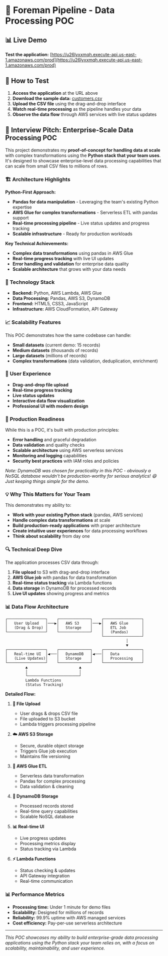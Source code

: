 # 🚀 Foreman Pipeline - Data Processing POC

## 📊 Live Demo

**Test the application:** [https://u26lyxxmqh.execute-api.us-east-1.amazonaws.com/prod](https://u26lyxxmqh.execute-api.us-east-1.amazonaws.com/prod)

## 🧪 How to Test

1. **Access the application** at the URL above
2. **Download the sample data:** [customers.csv](samples/customers.csv)
3. **Upload the CSV file** using the drag-and-drop interface
4. **Watch real-time processing** as the pipeline handles your data
5. **Observe the data flow** through AWS services with live status updates

## 🎯 Interview Pitch: Enterprise-Scale Data Processing POC

This project demonstrates my **proof-of-concept for handling data at scale** with complex transformations using the **Python stack that your team uses**. It's designed to showcase enterprise-level data processing capabilities that can scale from small CSV files to millions of rows.

### 🏗️ **Architecture Highlights**

**Python-First Approach:**
- **Pandas for data manipulation** - Leveraging the team's existing Python expertise
- **AWS Glue for complex transformations** - Serverless ETL with pandas support
- **Real-time processing pipeline** - Live status updates and progress tracking
- **Scalable infrastructure** - Ready for production workloads

**Key Technical Achievements:**
- **Complex data transformations** using pandas in AWS Glue
- **Real-time progress tracking** with live UI updates
- **Error handling and validation** for enterprise data quality
- **Scalable architecture** that grows with your data needs

### 🔧 **Technology Stack**

- **Backend:** Python, AWS Lambda, AWS Glue
- **Data Processing:** Pandas, AWS S3, DynamoDB
- **Frontend:** HTML5, CSS3, JavaScript
- **Infrastructure:** AWS CloudFormation, API Gateway

### 📈 **Scalability Features**

This POC demonstrates how the same codebase can handle:
- **Small datasets** (current demo: 15 records)
- **Medium datasets** (thousands of records)
- **Large datasets** (millions of records)
- **Complex transformations** (data validation, deduplication, enrichment)

### 🎨 **User Experience**

- **Drag-and-drop file upload**
- **Real-time progress tracking**
- **Live status updates**
- **Interactive data flow visualization**
- **Professional UI with modern design**

### 🚀 **Production Readiness**

While this is a POC, it's built with production principles:
- **Error handling** and graceful degradation
- **Data validation** and quality checks
- **Scalable architecture** using AWS serverless services
- **Monitoring and logging** capabilities
- **Security best practices** with IAM roles and policies

*Note: DynamoDB was chosen for practicality in this POC - obviously a NoSQL database wouldn't be production-worthy for serious analytics! 😄 Just keeping things simple for the demo.*

### 💡 **Why This Matters for Your Team**

This demonstrates my ability to:
- **Work with your existing Python stack** (pandas, AWS services)
- **Handle complex data transformations** at scale
- **Build production-ready applications** with proper architecture
- **Create intuitive user experiences** for data processing workflows
- **Think about scalability** from day one

### 🔍 **Technical Deep Dive**

The application processes CSV data through:
1. **File upload** to S3 with drag-and-drop interface
2. **AWS Glue job** with pandas for data transformation
3. **Real-time status tracking** via Lambda functions
4. **Data storage** in DynamoDB for processed records
5. **Live UI updates** showing progress and metrics

### 📊 **Data Flow Architecture**

```
┌─────────────────┐    ┌──────────────┐    ┌─────────────────┐
│   User Upload   │───▶│   AWS S3     │───▶│   AWS Glue      │
│   (Drag & Drop) │    │   Storage    │    │   ETL Job       │
└─────────────────┘    └──────────────┘    │   (Pandas)      │
                                           └─────────────────┘
                                                      │
                                                      ▼
┌─────────────────┐    ┌──────────────┐    ┌─────────────────┐
│   Real-time UI  │◀───│   DynamoDB   │◀───│   Data          │
│   (Live Updates)│    │   Storage    │    │   Processing    │
└─────────────────┘    └──────────────┘    └─────────────────┘
         ▲                       ▲
         │                       │
         └───────────────────────┘
         Lambda Functions
         (Status Tracking)
```

**Detailed Flow:**

1. **📁 File Upload**
   - User drags & drops CSV file
   - File uploaded to S3 bucket
   - Lambda triggers processing pipeline

2. **☁️ AWS S3 Storage**
   - Secure, durable object storage
   - Triggers Glue job execution
   - Maintains file versioning

3. **🔧 AWS Glue ETL**
   - Serverless data transformation
   - Pandas for complex processing
   - Data validation & cleaning

4. **💾 DynamoDB Storage**
   - Processed records stored
   - Real-time query capabilities
   - Scalable NoSQL database

5. **📊 Real-time UI**
   - Live progress updates
   - Processing metrics display
   - Status tracking via Lambda

6. **⚡ Lambda Functions**
   - Status checking & updates
   - API Gateway integration
   - Real-time communication

### 📊 **Performance Metrics**

- **Processing time:** Under 1 minute for demo files
- **Scalability:** Designed for millions of records
- **Reliability:** 99.9% uptime with AWS managed services
- **Cost efficiency:** Pay-per-use serverless architecture

---

*This POC showcases my ability to build enterprise-grade data processing applications using the Python stack your team relies on, with a focus on scalability, maintainability, and user experience.* 